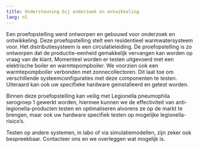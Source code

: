```yaml
---
title: Ondersteuning bij onderzoek en ontwikkeling
lang: nl
---
```

Een proefopstelling werd ontworpen en gebouwd voor onderzoek en ontwikkeling. Deze proefopstelling stelt een residentieel warmwatersysteem voor. Het distributiesysteem is een circulatieleiding. De proefopstelling is zo ontworpen dat de productie-eenheid gemakkelijk vervangen kan worden op vraag van de klant. Momenteel worden er testen uitgevoerd met een elektrische boiler en warmtepompboiler. We voorzien ook een warmtepompboiler verbonden met zonnecollectoren. Dit laat toe om verschillende systeemconfiguraties met deze componenten te testen. Uiteraard kan ook uw specifieke hardware geinstalleerd en getest worden.

Binnen deze proefopstelling kan veilig met Legionella pneumophila serogroep 1 gewerkt worden, hiermee kunnen we de effectiviteit van anti-legionella-producten testen en optimaliseren alvorens ze op de markt te brengen, maar ook uw hardware specifiek testen op mogelijke legionella-risico’s.

Testen op andere systemen, in labo of via simulatiemodellen, zijn zeker ook bespreekbaar. Contacteer ons en we overleggen wat mogelijk is.